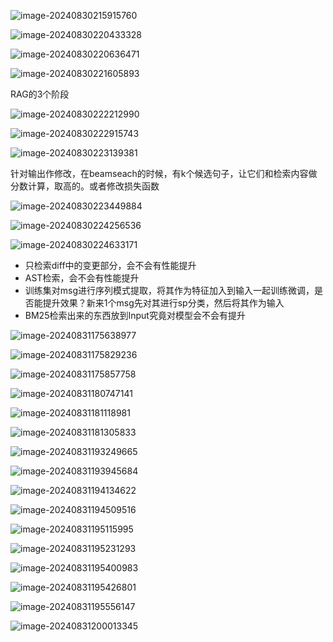

![image-20240830215915760](assets/image-20240830215915760.png)

![image-20240830220433328](assets/image-20240830220433328.png)

![image-20240830220636471](assets/image-20240830220636471.png)

![image-20240830221605893](assets/image-20240830221605893.png)

RAG的3个阶段

![image-20240830222212990](assets/image-20240830222212990.png)

![image-20240830222915743](assets/image-20240830222915743.png)

![image-20240830223139381](assets/image-20240830223139381.png)

针对输出作修改，在beamseach的时候，有k个候选句子，让它们和检索内容做分数计算，取高的。或者修改损失函数

![image-20240830223449884](assets/image-20240830223449884.png)

![image-20240830224256536](assets/image-20240830224256536.png)



![image-20240830224633171](assets/image-20240830224633171.png)

- 只检索diff中的变更部分，会不会有性能提升
- AST检索，会不会有性能提升
- 训练集对msg进行序列模式提取，将其作为特征加入到输入一起训练微调，是否能提升效果？新来1个msg先对其进行sp分类，然后将其作为输入
- BM25检索出来的东西放到Input究竟对模型会不会有提升

![image-20240831175638977](assets/image-20240831175638977.png)

![image-20240831175829236](assets/image-20240831175829236.png)

![image-20240831175857758](assets/image-20240831175857758.png)

![image-20240831180747141](assets/image-20240831180747141.png)

![image-20240831181118981](assets/image-20240831181118981.png)

![image-20240831181305833](assets/image-20240831181305833.png)

![image-20240831193249665](assets/image-20240831193249665.png)

![image-20240831193945684](assets/image-20240831193945684.png)

![image-20240831194134622](assets/image-20240831194134622.png)

![image-20240831194509516](assets/image-20240831194509516.png)

![image-20240831195115995](assets/image-20240831195115995.png)

![image-20240831195231293](assets/image-20240831195231293.png)

![image-20240831195400983](assets/image-20240831195400983.png)

![image-20240831195426801](assets/image-20240831195426801.png)

![image-20240831195556147](assets/image-20240831195556147.png)

![image-20240831200013345](assets/image-20240831200013345.png)